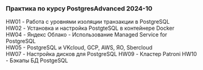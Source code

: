 ### Практика по курсу PostgresAdvanced 2024-10

HW01 - Работа с уровнями изоляции транзакции в PostgreSQL<br>
HW02 - Установка и настройка PostgteSQL в контейнере Docker<br>
HW04 - Яндекс Облако - Использование Managed Service for PostgreSQL<br> 
HW05 - PostgreSQL и VKcloud, GCP, AWS, ЯО, Sbercloud<br>
HW07 - Настройка дисков для PostgreSQL
HW09 - Кластер Patroni
HW10 - Бэкапы БД PostgeSQL